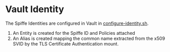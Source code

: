 # Vault Identity

The Spiffe Identities are configured in Vault in [configure-identity.sh](../vault/configure-identity.sh).

1. An Entity is created for the Spiffe ID and Policies attached
2. An Alias is created mapping the common name extracted from the x509 SVID by the TLS Certificate Authentication mount.
